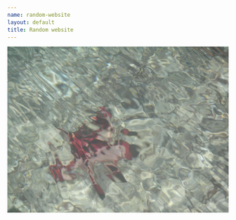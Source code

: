 ```yaml
---
name: random-website
layout: default
title: Random website
---
```


![starfish](assets/starfish.jpg)

